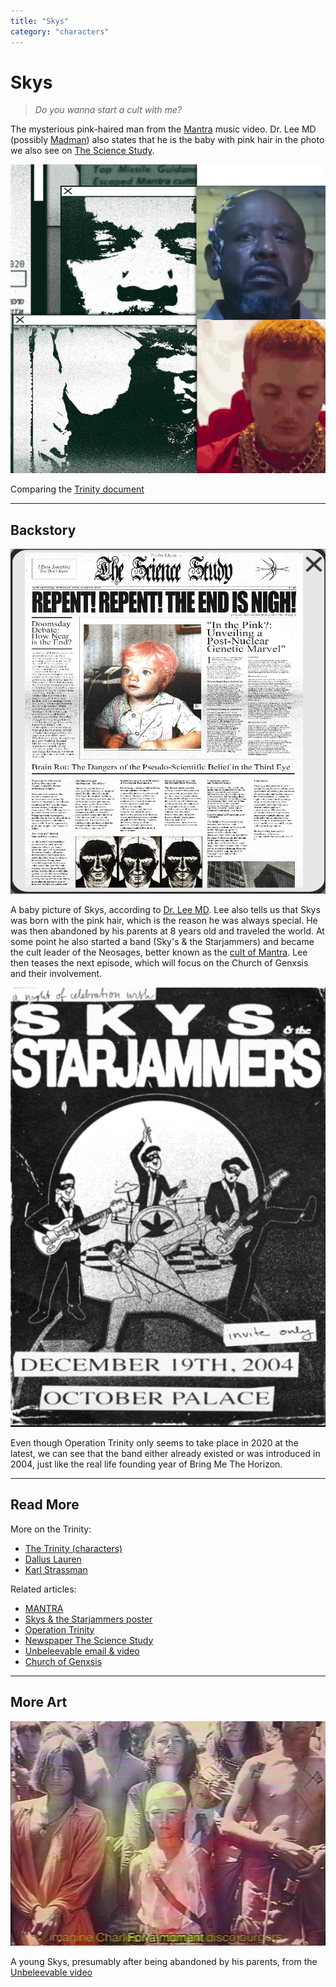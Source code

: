 ```yaml
---
title: "Skys"
category: "characters"
---
```

# Skys

> *Do you wanna start a cult with me?*

The mysterious pink-haired man from the [Mantra](../music/amo-mantra) music video. 
Dr. Lee MD (possibly [Madman](madman)) also states that he is the baby with pink 
hair in the photo we also see on [The Science Study](../files/thesciencestudy).

![Comparison of photos to Operation Trinity document shot](../../Resources/characters/dallus/dallus_mantraleader.png)

Comparing the [Trinity document]()

***

## Backstory

![Newspaper image](../../Resources/files/science_study/science_study_newspaper.png)

A baby picture of Skys, according to [Dr. Lee MD](../files/unbeleevable). Lee also tells us that Skys was born with the 
pink hair, which is the reason he was always special.
He was then abandoned by his parents at 8 years old and traveled the world.
At some point he also started a band (Sky's & the Starjammers) and became the cult leader 
of the Neosages, better known as the [cult of Mantra](../music/amo-mantra).
Lee then teases the next episode, which will focus on the Church of Genxsis and their involvement.

![Poster for Skys & the Starjammers](../../Resources/files/skys_starjammers/poster.png)

Even though Operation Trinity only seems to take place in 2020 at the latest, we can 
see that the band either already existed or was introduced in 2004, just like the real life 
founding year of Bring Me The Horizon.

***

## Read More

More on the Trinity:

- [The Trinity (characters)](characters#trinity)
- [Dallus Lauren](dallus-lauren)
- [Karl Strassman](strassman)

Related articles:

- [MANTRA](../music/amo-mantra)
- [Skys & the Starjammers poster](../files/skystarjammers)
- [Operation Trinity](../files/trinity_document)
- [Newspaper The Science Study](../files/thesciencestudy)
- [Unbeleevable email & video](../files/unbeleevable)
- [Church of Genxsis](../lore/church)

***

## More Art

![Young Skys between several kids](../../Resources/files/unbeleevable/young-skys.png)

A young Skys, presumably after being abandoned by his parents, from the [Unbeleevable video](../files/unbeleevable)